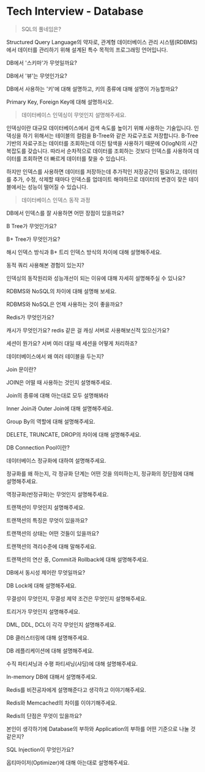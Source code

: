 # Tech Interview - Database

> SQL의 풀네임은?

Structured Query Language의 약자로, 관계형 데이터베이스 관리 시스템(RDBMS)에서
데이터를 관리하기 위해 설계된 특수 목적의 프로그래밍 언어입니다.

DB에서 '스키마'가 무엇일까요?

DB에서 '뷰'는 무엇인가요?

DB에서 사용하는 '키'에 대해 설명하고, 키의 종류에 대해 설명이 가능할까요?

Primary Key, Foreign Key에 대해 설명하시오.

> 데이터베이스 인덱싱이 무엇인지 설명해주세요.

인덱싱이란 대규모 데이터베이스에서 검색 속도를 높이기 위해 사용하는 기술입니다.
인덱싱을 하기 위해서는 테이블의 컬럼을 B-Tree와 같은 자료구조로 저장합니다.
B-Tree 기반의 자료구조는 데이터를 조회하는데 이진 탐색을 사용하기 때문에 O(logN)의 시간복잡도를 갖습니다.
따라서 순차적으로 데이터를 조회하는 것보다 인덱스를 사용하여 데이터를 조회하면 더 빠르게 데이터를 찾을 수 있습니다.

하지만 인덱스를 사용하면 데이터를 저장하는데 추가적인 저장공간이 필요하고,
데이터를 추가, 수정, 삭제할 때마다 인덱스를 업데이트 해야하므로
데이터의 변경이 잦은 테이블에서는 성능이 떨어질 수 있습니다.

> 데이터베이스 인덱스 동작 과정

DB에서 인덱스를 잘 사용하면 어떤 장점이 있을까요?

B Tree가 무엇인가요?

B+ Tree가 무엇인가요?

해시 인덱스 방식과 B+ 트리 인덱스 방식의 차이에 대해 설명해주세요.

동적 쿼리 사용해본 경험이 있는지?

인덱싱의 동작원리와 성능개선이 되는 이유에 대해 자세히 설명해주실 수 있나요?

RDBMS와 NoSQL의 차이에 대해 설명해 보세요.

RDBMS와 NoSQL은 언제 사용하는 것이 좋을까요?

Redis가 무엇인가요?

캐시가 무엇인가요? redis 같은 걸 캐싱 서버로 사용해보신적 있으신가요?

세션이 뭔가요? 서버 여러 대일 때 세션을 어떻게 처리하죠?

데이터베이스에서 왜 여러 테이블을 두는지?

Join 문이란?

JOIN은 어떨 때 사용하는 것인지 설명해주세요.

Join의 종류에 대해 아는대로 모두 설명해봐라

Inner Join과 Outer Join에 대해 설명해주세요.

Group By의 역할에 대해 설명해주세요.

DELETE, TRUNCATE, DROP의 차이에 대해 설명해주세요.

DB Connection Pool이란?

데이터베이스 정규화에 대하여 설명해주세요.

정규화를 왜 하는지, 각 정규화 단계는 어떤 것을 의미하는지, 정규화의 장단점에 대해 설명해주세요.

역정규화(반정규화)는 무엇인지 설명해주세요.

트랜잭션이 무엇인지 설명해주세요.

트랜잭션의 특징은 무엇이 있을까요?

트랜잭션의 상태는 어떤 것들이 있을까요?

트랜잭션의 격리수준에 대해 말해주세요.

트랜잭션의 연산 중, Commit과 Rollback에 대해 설명해주세요.

DB에서 동시성 제어란 무엇일까요?

DB Lock에 대해 설명해주세요.

무결성이 무엇인지, 무결성 제약 조건은 무엇인지 설명해주세요.

트리거가 무엇인지 설명해주세요.

DML, DDL, DCL이 각각 무엇인지 설명해주세요.

DB 클러스터링에 대해 설명해주세요.

DB 레플리케이션에 대해 설명해주세요.

수직 파티셔닝과 수평 파티셔닝(샤딩)에 대해 설명해주세요.

In-memory DB에 대해서 설명해주세요.

Redis를 비전공자에게 설명해준다고 생각하고 이야기해주세요.

Redis와 Memcached의 차이를 이야기해주세요.

Redis의 단점은 무엇이 있을까요?

본인이 생각하기에 Database의 부하와 Application의 부하를 어떤 기준으로 나눌 것 같은지?

SQL Injection이 무엇인가요?

옵티마이저(Optimizer)에 대해 아는대로 설명해주세요.